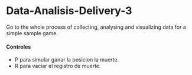 # Data-Analisis-Delivery-3
Go to the whole process of collecting, analysing and visualizing data for a simple sample game.

#### Controles

- P para simular ganar la posicion la muerte. 
- R para vaciar el registro de muerte.
